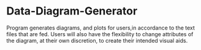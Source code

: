 # Data-Diagram-Generator
Program generates diagrams, and plots for users,in accordance to the text files that are fed. Users will also have the flexibility to change attributes of the diagram, at their own discretion, to create their intended visual aids.
